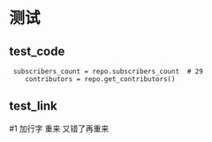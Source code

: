 # 测试
## test_code
```
 subscribers_count = repo.subscribers_count  # 29
    contributors = repo.get_contributors()
```
## test_link
#1
加行字
重来
又错了再重来
